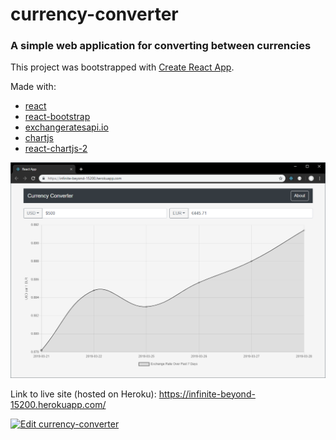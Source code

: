 
# currency-converter

### A simple web application for converting between currencies

This project was bootstrapped with [Create React App](https://github.com/facebook/create-react-app).

Made with:

- [react](https://github.com/facebook/react)
- [react-bootstrap](https://github.com/react-bootstrap/react-bootstrap)
- [exchangeratesapi.io](https://github.com/exchangeratesapi/exchangeratesapi)
- [chartjs](https://github.com/chartjs/Chart.js)
- [react-chartjs-2](https://github.com/jerairrest/react-chartjs-2)

![Image](screenshot.png)

Link to live site (hosted on Heroku): https://infinite-beyond-15200.herokuapp.com/

[![Edit currency-converter](https://codesandbox.io/static/img/play-codesandbox.svg)](https://codesandbox.io/s/6y92onkrl3?fontsize=14)

